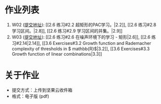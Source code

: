 # 作业列表
1. W02 ([提交地址](https://send2me.cn/dM2p6DFg/QTiPlHrd5klhRw)): [[2.6 练习#2.2 超矩形的PAC学习。|2.2]], [[2.6 练习#2.8 学习区间。|2.8]], [[2.6 练习#2.9 学习区间的并集。|2.9]]
2. W03 ([提交地址](https://send2me.cn/NXLAek-S/RbagV8kUCdhfjA)): [[2.6 练习#2.6 在噪声环境下的学习 - 矩形|2.6]], [[2.6 练习#2.14|2.14]], [[3.6 Exercises#3.2 Growth function and Rademacher complexity of thresholds in $ mathbb{R}$|3.2]], [[3.6 Exercises#3.3 Growth function of linear combinations|3.3]]
# 关于作业
- 提交方式：上传到坚果云收件箱
- 格式：电子版 (pdf)
